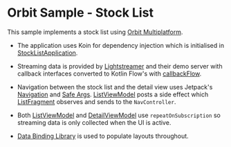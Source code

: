 # Orbit Sample - Stock List

This sample implements a stock list using [Orbit Multiplatform](https://github.com/orbit-mvi/orbit-mvi).

- The application uses Koin for dependency injection which is initialised in
  [StockListApplication](src/main/kotlin/org/orbitmvi/orbit/sample/stocklist/StockListApplication.kt).

- Streaming data is provided by [Lightstreamer](https://lightstreamer.com) and
  their demo server with callback interfaces converted to Kotlin Flow's with
  [callbackFlow](https://kotlin.github.io/kotlinx.coroutines/kotlinx-coroutines-core/kotlinx.coroutines.flow/callback-flow.html).

- Navigation between the stock list and the detail view uses Jetpack's [Navigation](https://developer.android.com/guide/navigation)
  and [Safe Args](https://developer.android.com/guide/navigation/navigation-pass-data#Safe-args).
  [ListViewModel](src/main/kotlin/org/orbitmvi/orbit/sample/stocklist/list/business/ListViewModel.kt)
  posts a side effect which [ListFragment](src/main/kotlin/org/orbitmvi/orbit/sample/stocklist/list/ui/ListFragment.kt)
  observes and sends to the `NavController`.

- Both [ListViewModel](src/main/kotlin/org/orbitmvi/orbit/sample/stocklist/list/business/ListViewModel.kt)
  and [DetailViewModel](src/main/kotlin/org/orbitmvi/orbit/sample/stocklist/detail/business/DetailViewModel.kt)
  use `repeatOnSubscription` so streaming data is only collected when the UI is
  active.

- [Data Binding Library](https://developer.android.com/topic/libraries/data-binding)
  is used to populate layouts throughout.
